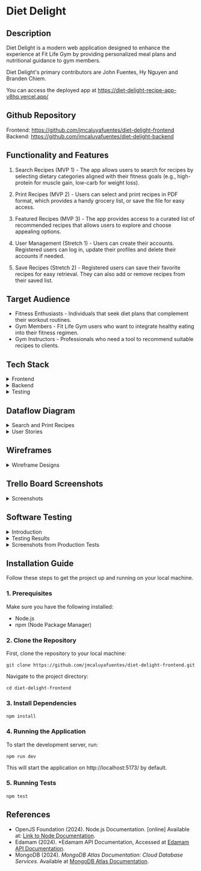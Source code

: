 # Diet Delight

## Description

Diet Delight is a modern web application designed to enhance the experience at Fit Life Gym by providing personalized meal plans and nutritional guidance to gym members. 

Diet Delight's primary contributors are John Fuentes, Hy Nguyen and Branden Chiem.

You can access the deployed app at https://diet-delight-recipe-app-v8hq.vercel.app/

## Github Repository

Frontend: https://github.com/jmcaluyafuentes/diet-delight-frontend  
Backend: https://github.com/jmcaluyafuentes/diet-delight-backend

## Functionality and Features

1. Search Recipes (MVP 1) - The app allows users to search for recipes by selecting dietary categories aligned with their fitness goals (e.g., high-protein for muscle gain, low-carb for weight loss).

2. Print Recipes (MVP 2) - Users can select and print recipes in PDF format, which provides a handy grocery list, or save the file for easy access.

3. Featured Recipes (MVP 3) - The app provides access to a curated list of recommended recipes that allows users to explore and choose appealing options.

4. User Management (Stretch 1) - Users can create their accounts. Registered users can log in, update their profiles and delete their accounts if needed.

5. Save Recipes (Stretch 2) - Registered users can save their favorite recipes for easy retrieval. They can also add or remove recipes from their saved list.

## Target Audience

- Fitness Enthusiasts - Individuals that seek diet plans that complement their workout routines.
- Gym Members - Fit Life Gym users who want to integrate healthy eating into their fitness regimen.
- Gym Instructors - Professionals who need a tool to recommend suitable recipes to clients.

## Tech Stack
<details>
 <summary>Frontend</summary>
 
### Frontend:
- HTML - The foundational markup language used to structure content on the web. HTML (HyperText Markup Language) defines elements such as headings, paragraphs, links, and other components that form the content of web pages.

- Vite - A modern build tool that offers a fast development server and optimized builds for production. Vite is designed to work seamlessly with JavaScript frameworks and libraries, such as React. It provides features like hot module replacement (HMR) and efficient bundling.

- @vitejs/plugin-react-swc - A Vite plugin that integrates the SWC compiler for React. It offers a faster alternative to Babel for transpiling React code, it improves build performance and reducing compile times.

- React.js - A popular JavaScript library developed by Facebook for building user interfaces. React allows developers to create reusable UI components and manage the state and lifecycle of these components efficiently. It uses a virtual DOM to optimize rendering and improve performance.

- React-DOM - A package that provides DOM-specific methods for React, allowing React to interact with the DOM. It works alongside React to render React components to the web page and manage updates.

- React-Router-Dom - A library for handling routing in React applications. It enables navigation between different views or pages in a single-page application (SPA) without reloading the entire page. It provides components like `<BrowserRouter>`, `<Route>`, and `<Link>` to manage routing and navigation.

- Bulma - A CSS framework based on Flexbox that helps in designing responsive and modern user interfaces. Bulma provides a set of ready-to-use CSS classes for layout, forms, buttons, and other UI components, making it easier to create aesthetically pleasing designs without writing extensive custom CSS.

- Netlify - A platform for deploying and hosting static sites and serverless functions. Netlify integrates with Git repositories to provide continuous deployment, automated builds, and easy management of frontend assets. It also offers features like form handling and serverless functions.
</details>
<details>
 <summary>Backend</summary>
 
### Backend:
- Node.js - A JavaScript runtime for server-side development that enables the use of JavaScript for backend applications with a non-blocking, event-driven architecture.

- Express.js - A lightweight web framework for Node.js that simplifies API and web application development with features like routing and middleware support.

- Mongoose - An ODM (Object Data Modeling) library for MongoDB that provides a schema-based solution for data modeling and management, simplifying database interactions.

- Render - A cloud platform for deploying and managing web applications, offering features like automatic deployments, scaling, and monitoring.

### Database:

- MongoDB Atlas - A cloud-based NoSQL database service for scalable and flexible data storage, used to manage recipe information.

### API Integration:

- Edamam API - An API service provider that offers extensive recipe and nutritional data, which enables integration of diverse recipe information into the application.
</details>
<details>
 <summary>Testing</summary>
 
### Testing:

### Frontend test libraries
 
- Vitest - A fast unit test framework designed to work with Vite. It provides a testing environment similar to Jest but optimized for Vite’s ecosystem.

- @testing-library/react - A testing library for React that encourages testing components in a way that simulates user interactions. It helps ensure that components work as expected from a user’s perspective.

- @testing-library/jest-dom - Provides custom matchers for Jest to test DOM nodes. It extends Jest’s default matchers with additional assertions for testing DOM elements, such as `toBeInTheDocument()`.

- @testing-library/user-event - A library for simulating user interactions in tests. It provides methods to simulate events like clicks, typing, and more, helping to test how components respond to user actions.

- @types/react-dom - TypeScript type definitions for React-DOM. It provides types for React-DOM methods and properties, improving type safety in React applications.

- jsdom - A JavaScript implementation of the DOM and HTML standards. It allows running tests that require a DOM environment, such as those using React, in a Node.js environment.

## Backend test libraries

- Jest - Provides a powerful and flexible framework for running tests and assertions in Node.js applications. It supports a wide range of testing scenarios and is highly configurable.

- Supertest - Used for testing HTTP endpoints, making it easier to verify that your backend API is functioning correctly and returning the expected results.

### Version Control and Collaboration:

- Git - A version control system that tracks code changes and manage project history.

- GitHub - A platform that host repositories, facilitates collaboration, and performs code reviews.

### Design and Project Management:

- Figma - A tool used to design user interfaces and creates interactive prototypes.

- Trello - A project management tool used to organize tasks, tracks progress, and collaborates with team members.
</details>
</details>  

## Dataflow Diagram
<details>
 <summary>Search and Print Recipes</summary>
 
### Search and Print Recipes (MVP 1 and 2)

![Epic 1 and 2 dataflow](docs/Epic1&2.png)

### Featured Recipes (MVP 3)

![Epic 3 dataflow](docs/Epic3.png)

## Application Architecture Diagram

![Application Architecture Diagram](./docs/architechture.png)

The frontend of the application renders the user interface and handles user interactions. Users can search for recipes, view detailed recipe information and select recipes to print. The frontend sends HTTP requests to the backend server to process user requests and retrieves the data.

The backend communicates with the Edamam API to fetch recipe data when users search for recipes. The API request includes parameters such as dietary categories and the response is processed by the backend before being sent to the front-end.

The backend temporarily saves recipe data retrieved from the third-party Edamam API in the database. This approach is useful to allow for quick access without repeatedly querying the external API. To comply with Edamam’s policy against permanent storage of recipe data, we use MongoDB’s Time-To-Live (TTL) feature to automatically delete the data after 10 minutes.

![Database TTL](docs/Database-TTL-min.png)
</details>
<details>
<summary>User Stories</summary>

### Dietary Category Search

* As a user, I want to be able to search for dietary categories (e.g., high-protein, low-carb) based on my fitness goals, so that I can find recipes and meal plans that align with my objectives.

* As a user, I want the search results to be personalized to my fitness goals and dietary preferences, so that I can easily find the most relevant information.

### Recipe Details

* As a user, I want to be able to view detailed information about each recipe, such as the nutrition information and recommended portion sizes, so that I can make informed decisions about my dietary choices.

* As a user, I want the recipe details to be presented in a clear and easy-to-understand format, so that I can quickly grasp the key information.

### Print to PDF

* As a user, I want to be able to select recipes and print them in PDF format, so that I can have a convenient, offline version for grocery shopping and meal preparation.

* As a user, I want the printed PDF to include a handy grocery list, so that I can easily shop for all the ingredients I need.

* As a user, I want the option to save the PDF file of recipes for easy access later, so that I can refer to it without needing an internet connection.

### Mobile Accessibility

* As a user, I want the application to be optimized for mobile devices, so that I can access the features and content on the go.

* As a user, I want the experience for mobile devices to be intuitive, so that I can easily navigate the application and find the information I need quickly.
</details>

## Wireframes
<details>
<summary>Wireframe Designs</summary>

### Homepage

![Home Page](docs/1_Home_Page.png)

### Dietary  Selection

![Dietary Selection](docs/2_Dietary_Selection.png)

### Recipe Preview

![Recipe Preview](docs/3_Previews_Page.png)

### Recipe Details

![Recipe Details](docs/4_Show_Recipe.png)

### Recipes PDF Preview (Print Page)

![Recipes PDF](docs/5._Print_Recipes.png)
</details>

## Trello Board Screenshots
<details>
<summary>Screenshots</summary>

Our team used Trello to manage our tasks due to its good visual, straightforward and user-friendly components.

Link to our Trello board --> https://trello.com/b/K1DuOj8t/diet-delight-web-app

![Trello board](./docs/trelloboard.png)

### 14/08/2024 - Planning Stage Tasks

During the planning stage, we created a Trello board to organize and manage our tasks effectively. The board outlines the key tasks needed to develop the Diet Delight app, including feature development, bug fixing, and UI/UX improvements.

![Trello board](./docs/trello-plan1-min.png)
![Trello board](./docs/trello-plan2-min.png)  

### Implementation Stage

During the implementation stage, our team focused on turning the initial plans into a functional application. We used Trello to track our progress, manage tasks, and adapt to any challenges that arose.

### 19/8/24
![Trello board ](./docs/trello-19-8-24-min.png)

### 20/8/24
![Trello board ](./docs/trello-20-8-24-min.png)

### 21/8/24
![Trello board ](./docs/trello-21-8-24-min.png)

### 22/8/24
![Trello board ](./docs/trello-22-8-24-min.png)

### 23/8/24
![Trello board ](./docs/trello-23-8-24-min.png)

### 24/8/24
![Trello board ](./docs/trello-24-8-24-min.png)

### 25/8/24
![Trello board ](./docs/trello-25-8-24-min.png)

### 26/8/24
![Trello board ](./docs/trello-26-8-24-min.png)

### 27/8/24
![Trello board ](./docs/trello-27-8-24-min.png)

### 28/8/24
![Trello board ](./docs/trello-28-8-24-min.png)

### 29/8/24
![Trello board ](./docs/trello-29-8-24-min.png)

### 30/8/24
![Trello board ](./docs/trello-30-8-24-min.png)

### 31/8/24
![Trello board ](./docs/trello-31-8-24-min.png)

### 1/9/24
![Trello board ](./docs/trello-1-9-24-min.png)
</details>

## Software Testing

<details>
<summary>Introduction</summary>
 
### Introduction

This provides a summary of the production testing conducted for the Diet Delight App, aimed to evaluate usability, functionality, and performance to ensure the app meets user needs and Fit Life Gym's requirements.
</details>

<details>
 <summary>Testing Results</summary>

### Testing Results

### 1. Dietary Category Search

- Objective: Ensure users can search for recipes based on dietary categories.
- Result: Partially Passed
- Issues: The Render cloud server experienced a spin-down due to inactivity after a few minutes, causing delays in retrieving search results.
- Action: Manually access the Render cloud server shortly before testing sessions to ensure it is "spinned up" and ready to handle user requests.

### 2. Recipe Details View

- Objective: Verify clarity and comprehensiveness of recipe details.
- Result: Passed
- Issues: None
- Action: No action required
- Note: Cooking instructions are not provided directly by Edamam due to copyright restrictions. Instead, we include a link to the original recipe source where users can access the complete cooking instructions.

### 3. Recipe Printing in PDF Format

- Objective: Test PDF printing functionality.
- Result: Passed
- Issues: None
- Action: No action required
- Note: The PDF file was successfully generated and downloaded. The printed document includes the recipe details and a handy grocery list.

### 4. Featured Recipes

- Objective: Ensure users can access and view featured recipes.
- Result: Passed
- Issues: None
- Action: No action required
- Note: Featured recipes were displayed correctly, with links leading to full recipe details. The feature is functioning as intended, providing users with a curated list of recommended recipes. The recipes shuffle randomly at set time intervals, and the shuffling stops if the user adds a recipe to their print list.

### 5. Mobile Accessibility

- Objective: Ensure app usability on mobile devices.
- Result: Passed with Minor Issues
- Issues: Small touch targets leading to navigation difficulties.
- Action: Increase touch target size for improved usability.

## Client Feedback

- Positive feedback on app functionality and design.
- Suggestions for additional dietary categories and custom meal planning features.

## Summary of Findings

- Successes: Core features like recipe search and PDF printing performed well.
- Areas for Improvement: Performance optimization and mobile usability enhancements are needed.
- Next Steps: Implement performance improvements, refine the UI for mobile, and develop the strech features for user and recipe management.

## Conclusion

The Diet Delight App meets core objectives but requires optimization for enhanced user experience, especially on mobile devices. The development team will focus on performance improvements and expanding the app’s features in future updates.
</details>
<details>
 <summary>Screenshots from Production Tests</summary>
## Screenshots from Production Testing
### Landing page (Home)

![App](./docs/app-1-landing-page-min.png)

The main landing page of the Diet Delight app, showcasing the initial user interface and navigation options.

### Dietary Selection page

![App](./docs/app-2-dietary-selection-page-min.png)

The page where users select their dietary preferences to customize their recipe search.

### Show Recipes page

![App](./docs/app-3-show-recipes-page-min.png)

Displays the list of recipes based on user-selected dietary categories, including options to view details and add recipes to print.

### Print Preview page

![App](./docs/app-4-print-preview-page-min.png)

The preview page for recipes selected for printing, allowing users to review content before generating the PDF.

### Downloaded PDF File

![App](./docs/app-5-pdf-downloaded-min.png)

The PDF file generated and downloaded from the app.

### Featured Recipes section in Home page

![App](./docs/app-6-featured-recipes-section-min.png)

The section on the home page highlighting featured recipes, with dynamic shuffling and options to view recipe details.

## Error Handling in the App

### Error Message: No Criteria Selected

![App](./docs/app-7-error-no-criteria-selected-min.png)

Displayed when the user clicks the search button without selecting any dietary criteria. This error prompts the user to specify their dietary preferences before proceeding.

### Error Message: No Recipes Found

![App](./docs/app-8-error-no-recipes-found-min.png)

Displayed when the app cannot find any recipes matching the selected criteria. This error encourages the user to modify their search criteria for better results. 
</details>

## Installation Guide

Follow these steps to get the project up and running on your local machine.

### 1. Prerequisites

Make sure you have the following installed:

- Node.js  
- npm (Node Package Manager)

### 2. Clone the Repository

First, clone the repository to your local machine:

```
git clone https://github.com/jmcaluyafuentes/diet-delight-frontend.git
```

Navigate to the project directory:

```
cd diet-delight-frontend
```

### 3. Install Dependencies

```
npm install
```

### 4. Running the Application

To start the development server, run:

```
npm run dev
```

This will start the application on http://localhost:5173/ by default.

### 5. Running Tests

```
npm test
```

## References

* OpenJS Foundation (2024). Node.js Documentation. [online] Available at: [Link to Node Documentation](https://nodejs.org/docs/latest/api/).
* Edamam (2024). *Edamam API Documentation, Accessed at [Edamam API Documentation](https://developer.edamam.com/edamam-docs-recipe-api).
* MongoDB (2024). *MongoDB Atlas Documentation: Cloud Database Services*. Available at [MongoDB Atlas Documentation](https://www.mongodb.com/docs/atlas/).

